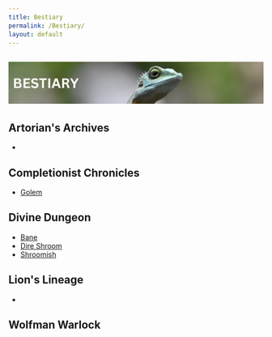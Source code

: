 ```yaml
---
title: Bestiary
permalink: /Bestiary/
layout: default
---
```

![bestiary](images/banners/bestiary.png)
---


## Artorian's Archives
- 

## Completionist Chronicles
- [Golem](_Bestiary/Golem.md)

## Divine Dungeon
- [Bane](_Bestiary/DireShroom.md)
- [Dire Shroom](_Bestiary/DireShroom.md)
- [Shroomish](_Bestiary/Shroomish.md)

## Lion's Lineage
- 

## Wolfman Warlock